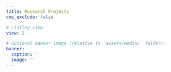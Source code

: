 ```yaml
---
title: Research Projects
cms_exclude: false

# Listing view
view: 2

# Optional banner image (relative to `assets/media/` folder).
banner:
  caption: ''
  image: ''
---
```

